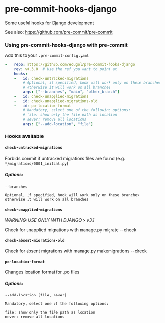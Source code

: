 pre-commit-hooks-django
================

Some useful hooks for Django development

See also: https://github.com/pre-commit/pre-commit

### Using pre-commit-hooks-django with pre-commit

Add this to your `.pre-commit-config.yaml`

```yaml
-   repo: https://github.com/ecugol/pre-commit-hooks-django
    rev: v0.3.0  # Use the ref you want to point at
    hooks:
    -   id: check-untracked-migrations
        # Optional, if specified, hook will work only on these branches
        # otherwise it will work on all branches
        args: ["--branches", "main", "other_branch"]
    -   id: check-unapplied-migrations
    -   id: check-unapplied-migrations-old
    -   id: po-location-format
        # Mandatory, select one of the following options:
        # file: show only the file path as location
        # never: remove all locations
        args: ["--add-location", "file"]
```

### Hooks available

#### `check-untracked-migrations`

Forbids commit if untracked migrations files are found (e.g. `*/migrations/0001_initial.py`)

##### Options:
    --branches

    Optional, if specified, hook will work only on these branches
    otherwise it will work on all branches

#### `check-unapplied-migrations`

*WARNING: USE ONLY WITH DJANGO > v3.1*

Check for unapplied migrations with manage.py migrate --check

#### `check-absent-migrations-old`

Check for absent migrations with manage.py makemigrations --check

#### `po-location-format`

Changes location format for .po files

##### Options:

    --add-location [file, never]

    Mandatory, select one of the following options:

    file: show only the file path as location
    never: remove all locations
